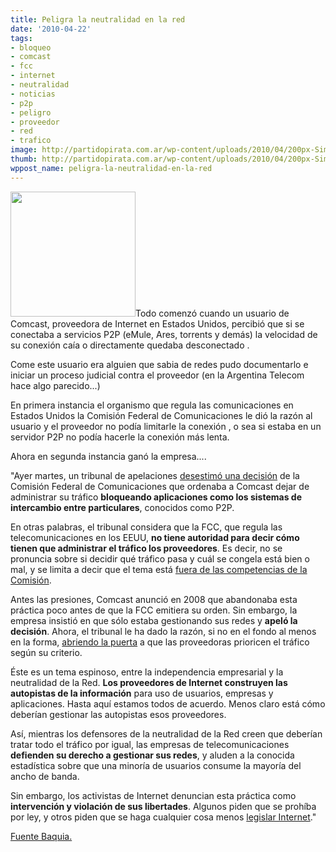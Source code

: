```yaml
---
title: Peligra la neutralidad en la red
date: '2010-04-22'
tags:
- bloqueo
- comcast
- fcc
- internet
- neutralidad
- noticias
- p2p
- peligro
- proveedor
- red
- trafico
image: http://partidopirata.com.ar/wp-content/uploads/2010/04/200px-Simbolo_de_la_red_neutral_espanol.svg_.png
thumb: http://partidopirata.com.ar/wp-content/uploads/2010/04/200px-Simbolo_de_la_red_neutral_espanol.svg_.png
wppost_name: peligra-la-neutralidad-en-la-red
---
```


<a href="http://partidopirata.com.ar/wp-content/uploads/2010/04/200px-Simbolo_de_la_red_neutral_espanol.svg_.png"><img class="alignleft size-full wp-image-93" title="Neutralidad de la red" src="http://partidopirata.com.ar/wp-content/uploads/2010/04/200px-Simbolo_de_la_red_neutral_espanol.svg_.png" alt="" width="200" height="200" /></a>Todo comenzó cuando un usuario de Comcast, proveedora de Internet en Estados Unidos, percibió que si se conectaba a servicios P2P (eMule, Ares, torrents y demás) la velocidad de su conexión caía o directamente quedaba desconectado .

Come este usuario era alguien que sabia de redes pudo documentarlo e iniciar un proceso judicial contra el proveedor (en la Argentina Telecom hace algo parecido...)

En primera instancia el organismo que regula las comunicaciones en Estados Unidos la Comisión Federal de Comunicaciones le dió la razón al usuario y el proveedor no podía limitarle la conexión , o sea si estaba en un servidor P2P no podía hacerle la conexión más lenta.

Ahora en segunda instancia ganó la empresa....

"Ayer martes, un tribunal de apelaciones <a href="http://www.wired.com/epicenter/2010/04/fcc-next/?utm_source=feedburner&amp;utm_medium=feed&amp;utm_campaign=Feed%3A+wired%2Findex+%28Wired%3A+Index+3+%28Top+Stories+2%29%29" target="_Blank">desestimó una decisión</a> de la Comisión Federal de Comunicaciones que ordenaba a Comcast dejar de administrar su tráfico <strong>bloqueando aplicaciones como los sistemas de intercambio entre particulares</strong>, conocidos como P2P.

En otras palabras, el tribunal considera que la FCC, que regula las telecomunicaciones en los EEUU, <strong>no tiene autoridad para decir cómo tienen que administrar el tráfico los proveedores</strong>. Es decir, no se pronuncia sobre si decidir qué tráfico pasa y cuál se congela está bien o mal, y se limita a decir que el tema está <a href="http://news.cnet.com/8301-30686_3-20001886-266.html" target="_Blank">fuera de las competencias de la Comisión</a>.

Antes las presiones, Comcast anunció en 2008 que abandonaba esta práctica poco antes de que la FCC emitiera su orden. Sin embargo, la empresa insistió en que sólo estaba gestionando sus redes y <strong>apeló la decisión</strong>. Ahora, el tribunal le ha dado la razón, si no en el fondo al menos en la forma, <a href="http://www.elpais.com/articulo/tecnologia/juez/federal/EE/UU/abre/puerta/haya/Internet/varias/velocidades/elpeputec/20100406elpeputec_5/Tes" target="_Blank">abriendo la puerta</a> a que las proveedoras prioricen el tráfico según su criterio.

Éste es un tema espinoso, entre la independencia empresarial y la neutralidad de la Red. <strong>Los proveedores de Internet construyen las autopistas de la información</strong> para uso de usuarios, empresas y aplicaciones. Hasta aquí estamos todos de acuerdo. Menos claro está cómo deberían gestionar las autopistas esos proveedores.

Así, mientras los defensores de la neutralidad de la Red creen que deberían tratar todo el tráfico por igual, las empresas de telecomunicaciones <strong>defienden su derecho a gestionar sus redes</strong>, y aluden a la conocida estadística sobre que una minoría de usuarios consume la mayoría del ancho de banda.

Sin embargo, los activistas de Internet denuncian esta práctica como <strong>intervención y violación de sus libertades</strong>. Algunos piden que se prohíba por ley, y otros piden que se haga cualquier cosa menos <a href="http://www.baquia.com/especiales/noticia/16031/la-neutralidad-de-la-red-ese-dificil-equilibrio" target="_Blank">legislar Internet</a>."

<a href="http://www.baquia.com/actualidad/noticias/16152/comcast-gana-un-juicio-con-la-neutralidad-de-la-red-en-juego" target="_blank">Fuente Baquia.</a>
